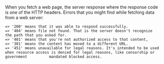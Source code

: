 When you fetch a web page, the server response where the response code is one of the HTTP headers.
Errors that you might find while fetching data from a web server:
```
=> '200' means that it was able to respond successfully.
=> '404' means file not found. That is the server doesn't recognize the path that you asked for.
=> '401' means that you're not authorized access to that content,
=> '301' means the content has moved to a different URL.
=> '451' means unavailable for legal reasons. It's intended to be used when resource access is denied for legal reasons, like censorship or government          mandated blocked access.
```
